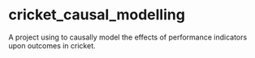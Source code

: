 # cricket_causal_modelling
A project using to causally model the effects of performance indicators upon outcomes in cricket.
